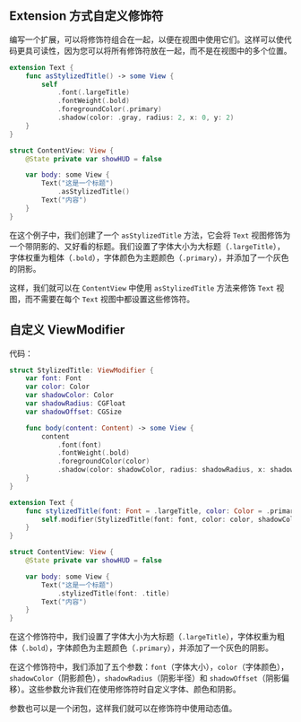

## Extension 方式自定义修饰符

编写一个扩展，可以将修饰符组合在一起，以便在视图中使用它们。这样可以使代码更具可读性，因为您可以将所有修饰符放在一起，而不是在视图中的多个位置。

```swift
extension Text {
    func asStylizedTitle() -> some View {
        self
            .font(.largeTitle)
            .fontWeight(.bold)
            .foregroundColor(.primary)
            .shadow(color: .gray, radius: 2, x: 0, y: 2)
    }
}

struct ContentView: View {
    @State private var showHUD = false

    var body: some View {
        Text("这是一个标题")
            .asStylizedTitle()
        Text("内容")
    }
}
```

在这个例子中，我们创建了一个 `asStylizedTitle` 方法，它会将 `Text` 视图修饰为一个带阴影的、又好看的标题。我们设置了字体大小为大标题（`.largeTitle`），字体权重为粗体（`.bold`），字体颜色为主题颜色（`.primary`），并添加了一个灰色的阴影。

这样，我们就可以在 `ContentView` 中使用 `asStylizedTitle` 方法来修饰 `Text` 视图，而不需要在每个 `Text` 视图中都设置这些修饰符。


## 自定义 ViewModifier

代码：

```swift
struct StylizedTitle: ViewModifier {
    var font: Font
    var color: Color
    var shadowColor: Color
    var shadowRadius: CGFloat
    var shadowOffset: CGSize

    func body(content: Content) -> some View {
        content
            .font(font)
            .fontWeight(.bold)
            .foregroundColor(color)
            .shadow(color: shadowColor, radius: shadowRadius, x: shadowOffset.width, y: shadowOffset.height)
    }
}

extension Text {
    func stylizedTitle(font: Font = .largeTitle, color: Color = .primary, shadowColor: Color = .gray, shadowRadius: CGFloat = 2, shadowOffset: CGSize = CGSize(width: 0, height: 2)) -> some View {
        self.modifier(StylizedTitle(font: font, color: color, shadowColor: shadowColor, shadowRadius: shadowRadius, shadowOffset: shadowOffset))
    }
}

struct ContentView: View {
    @State private var showHUD = false

    var body: some View {
        Text("这是一个标题")
            .stylizedTitle(font: .title)
        Text("内容")
    }
}
```

在这个修饰符中，我们设置了字体大小为大标题（`.largeTitle`），字体权重为粗体（`.bold`），字体颜色为主题颜色（`.primary`），并添加了一个灰色的阴影。

在这个修饰符中，我们添加了五个参数：`font`（字体大小），`color`（字体颜色），`shadowColor`（阴影颜色），`shadowRadius`（阴影半径）和 `shadowOffset`（阴影偏移）。这些参数允许我们在使用修饰符时自定义字体、颜色和阴影。

参数也可以是一个闭包，这样我们就可以在修饰符中使用动态值。

